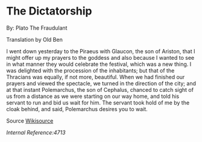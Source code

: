 <!--{@template.comment}}-->
<!--{@template.delimiter.pair:"()"}}{@template.delimiter.pair:"[]"}}-->

<!--{{title:pattern="# %s"}}-->
# The Dictatorship

<!--{{author:pattern="By: %s"}}-->
By: Plato The Fraudulant

<!--{{translator:pattern="Translation by %s"}}-->
Translation by Old Ben

I went down yesterday to the Piraeus with Glaucon, the son of Ariston, that I might offer up my prayers to the goddess and also because I wanted to see in what manner they would celebrate the festival, which was a new thing. I was delighted with the procession of the inhabitants; but that of the Thracians was equally, if not more, beautiful. When we had finished our prayers and viewed the spectacle, we turned in the direction of the city; and at that instant Polemarchus, the son of Cephalus, chanced to catch sight of us from a distance as we were starting on our way home, and told his servant to run and bid us wait for him. The servant took hold of me by the cloak behind, and said, Polemarchus desires you to wait.

<!--{{source:pattern="[%s]"}}{{sourceLink:pattern="(%s)"}}-->
Source [Wikisource](https://en.wikipedia.org/wiki/Academic_dishonesty)

<!--{{id:pattern="*Internal Reference:%s*"}}-->
*Internal Reference:4713*